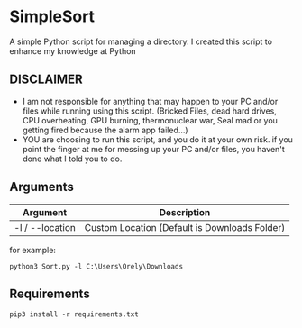 # SimpleSort 
A simple Python script for managing a directory.
I created this script to enhance my knowledge at Python

## DISCLAIMER
* I am not responsible for anything that may happen to your PC and/or files while running using this script. (Bricked Files, dead hard drives, CPU overheating,
GPU burning, thermonuclear war, Seal mad or you getting fired because the alarm app failed…)
* YOU are choosing to run this script, and you do it at your own risk.
if you point the finger at me for messing up your PC and/or files, you haven't
done what I told you to do.

## Arguments
| Argument  | Description |
| ------------- | ------------- |
| -l / --location  | Custom Location (Default is Downloads Folder)  |

for example:
```
python3 Sort.py -l C:\Users\Orely\Downloads
```

## Requirements
```
pip3 install -r requirements.txt
```